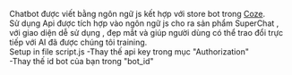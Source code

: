 Chatbot được viết bằng ngôn ngữ js kết hợp với store bot trong <a href="https://www.coze.com/home">Coze</a>. <br>
Sử dụng Api được tích hợp vào ngôn ngữ js cho ra sản phẩm SuperChat , với giao diện dễ sử dụng , đẹp mắt và giúp người dùng có thể trao đổi trực tiếp với AI đã được chúng tôi training.<br>
Setup in file script.js
-Thay thế api key trong mục "Authorization"<br>
-Thay thế id bot của bạn trong "bot_id"

